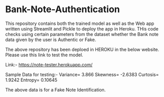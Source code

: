# Bank-Note-Authentication

This repository contains both the trained model as well as the Web app written using Streamlit and Pickle to deploy the app in Heroku.
THis code checks using certain parameters from the dataset whether the Bank note data given by the user is Authentic or Fake.


The above repository has been deploed in HEROKU in the below website.
Please use this link to test the model.

Link:- https://note-tester.herokuapp.com/

Sample Data for testing:-
Variance= 3.866
Skewness= -2.6383
Curtosis= 1.9242
Entropy= 0.10645

The above data is for a Fake Note Identification.
